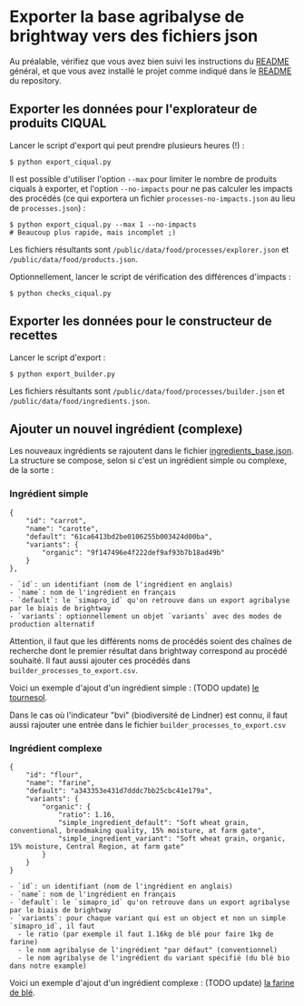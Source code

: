 # Exporter la base agribalyse de brightway vers des fichiers json

Au préalable, vérifiez que vous avez bien suivi les instructions du
[README](../README.md) général, et que vous avez installé le projet comme
indiqué dans le [README](../../README.md) du repository.

## Exporter les données pour l'explorateur de produits CIQUAL

Lancer le script d'export qui peut prendre plusieurs heures (!) :

    $ python export_ciqual.py

Il est possible d'utiliser l'option `--max` pour limiter le nombre de produits
ciquals à exporter, et l'option `--no-impacts` pour ne pas calculer les impacts
des procédés (ce qui exportera un fichier `processes-no-impacts.json` au lieu de
`processes.json`) :

    $ python export_ciqual.py --max 1 --no-impacts
    # Beaucoup plus rapide, mais incomplet ;)

Les fichiers résultants sont `/public/data/food/processes/explorer.json` et
`/public/data/food/products.json`.

Optionnellement, lancer le script de vérification des différences d'impacts :

    $ python checks_ciqual.py

## Exporter les données pour le constructeur de recettes

Lancer le script d'export :

    $ python export_builder.py

Les fichiers résultants sont `/public/data/food/processes/builder.json` et `/public/data/food/ingredients.json`.

## Ajouter un nouvel ingrédient (complexe)

Les nouveaux ingrédients se rajoutent dans le fichier
[ingredients_base.json](./ingredients_base.json). La structure se compose, selon
si c'est un ingrédient simple ou complexe, de la sorte :

### Ingrédient simple

    {
        "id": "carrot",
        "name": "carotte",
        "default": "61ca6413bd2be0106255b003424d00ba",
        "variants": {
            "organic": "9f147496e4f222def9af93b7b18ad49b"
        }
    },

    - `id`: un identifiant (nom de l'ingrédient en anglais)
    - `name`: nom de l'ingrédient en français
    - `default`: le `simapro_id` qu'on retrouve dans un export agribalyse par le biais de brightway
    - `variants`: optionnellement un objet `variants` avec des modes de production alternatif

Attention, il faut que les différents noms de procédés soient des chaînes
de recherche dont le premier résultat dans brightway correspond au procédé souhaité.
Il faut aussi ajouter ces procédés dans `builder_processes_to_export.csv`.

Voici un exemple d'ajout d'un ingrédient simple : (TODO update) [le
tournesol](https://github.com/MTES-MCT/ecobalyse-data/pull/14/commits/0dc2091095002c4f13b5147fe819ef6afa49e22f).

Dans le cas où l'indicateur "bvi" (biodiversité de Lindner) est connu, il faut
aussi rajouter une entrée dans le fichier `builder_processes_to_export.csv`

### Ingrédient complexe

    {
        "id": "flour",
        "name": "farine",
        "default": "a343353e431d7dddc7bb25cbc41e179a",
        "variants": {
            "organic": {
                "ratio": 1.16,
                "simple_ingredient_default": "Soft wheat grain, conventional, breadmaking quality, 15% moisture, at farm gate",
                "simple_ingredient_variant": "Soft wheat grain, organic, 15% moisture, Central Region, at farm gate"
            }
        }
    }

    - `id`: un identifiant (nom de l'ingrédient en anglais)
    - `name`: nom de l'ingrédient en français
    - `default`: le `simapro_id` qu'on retrouve dans un export agribalyse par le biais de brightway
    - `variants`: pour chaque variant qui est un object et non un simple `simapro_id`, il faut
      - le ratio (par exemple il faut 1.16kg de blé pour faire 1kg de farine)
      - le nom agribalyse de l'ingrédient "par défaut" (conventionnel)
      - le nom agribalyse de l'ingrédient du variant spécifié (du blé bio dans notre example)

Voici un exemple d'ajout d'un ingrédient complexe : (TODO update) [la farine de
blé](https://github.com/MTES-MCT/ecobalyse-data/pull/11/commits/2c7817d310fbc65bb954e339fcaf45369f0b5abe).
